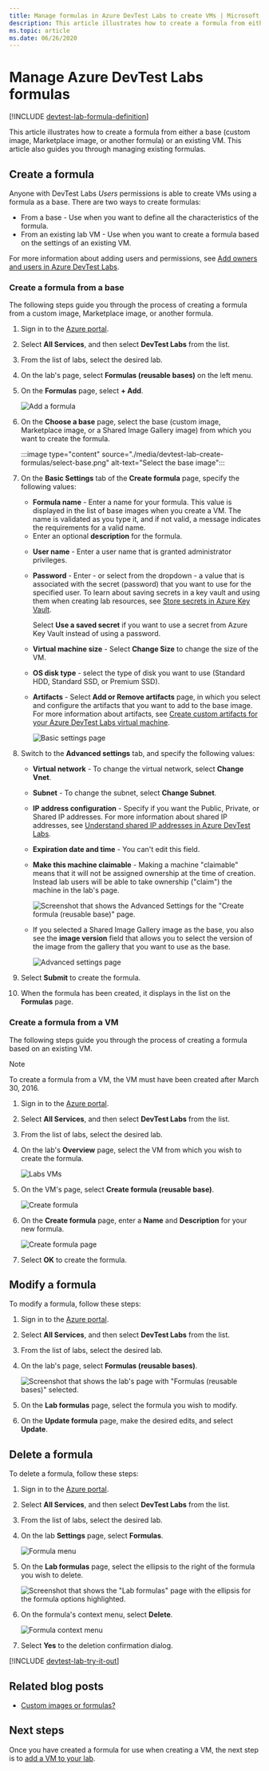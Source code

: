 ```yaml
---
title: Manage formulas in Azure DevTest Labs to create VMs | Microsoft Docs
description: This article illustrates how to create a formula from either a base (custom image, Marketplace image, or another formula) or an existing VM.
ms.topic: article
ms.date: 06/26/2020
---
```


# Manage Azure DevTest Labs formulas

[!INCLUDE [devtest-lab-formula-definition](../../includes/devtest-lab-formula-definition.md)]

This article illustrates how to create a formula from either a base (custom image, Marketplace image, or another formula) or an existing VM. This article also guides you through managing existing formulas.

## Create a formula
Anyone with DevTest Labs *Users* permissions is able to create VMs using a formula as a base. 
There are two ways to create formulas: 

* From a base - Use when you want to define all the characteristics of the formula.
* From an existing lab VM - Use when you want to create a formula based on the settings of an existing VM.

For more information about adding users and permissions, see [Add owners and users in Azure DevTest Labs](./devtest-lab-add-devtest-user.md).

### Create a formula from a base
The following steps guide you through the process of creating a formula from a custom image, Marketplace image, or another formula.

1. Sign in to the [Azure portal](https://portal.azure.com).

2. Select **All Services**, and then select **DevTest Labs** from the list.

3. From the list of labs, select the desired lab.  

4. On the lab's page, select **Formulas (reusable bases)** on the left menu.
5. On the **Formulas** page, select **+ Add**.
   
    ![Add a formula](./media/devtest-lab-create-formulas/add-formula.png)
6. On the **Choose a base** page, select the base (custom image, Marketplace image, or a Shared Image Gallery image) from which you want to create the formula.

    :::image type="content" source="./media/devtest-lab-create-formulas/select-base.png" alt-text="Select the base image":::
1. On the **Basic Settings** tab of the **Create formula** page, specify the following values:
   
	* **Formula name** - Enter a name for your formula. This value is displayed in the list of base images when you create a VM. The name is validated as you type it, and if not valid, a message indicates the requirements for a valid name.
    - Enter an optional **description** for the formula. 
	* **User name** - Enter a user name that is granted administrator privileges.
	* **Password** - Enter - or select from the dropdown - a value that is associated with the secret (password) that you want to use for the specified user. To learn about saving secrets in a key vault and using them when creating lab resources, see [Store secrets in Azure Key Vault](devtest-lab-store-secrets-in-key-vault.md).

        Select **Use a saved secret** if you want to use a secret from Azure Key Vault instead of using a password. 
	* **Virtual machine size** - Select **Change Size** to change the size of the VM. 
    - **OS disk type** - select the type of disk you want to use (Standard HDD, Standard SSD, or Premium SSD).
	* **Artifacts** - Select **Add or Remove artifacts** page, in which you select and configure the artifacts that you want to add to the base image. For more information about artifacts, see [Create custom artifacts for your Azure DevTest Labs virtual machine](devtest-lab-artifact-author.md).

        ![Basic settings page](./media/devtest-lab-create-formulas/basic-settings.png)
8. Switch to the **Advanced settings** tab, and specify the following values:
    - **Virtual network** - To change the virtual network, select **Change Vnet**. 
    - **Subnet** - To change the subnet, select **Change Subnet**. 
    - **IP address configuration** - Specify if you want the Public, Private, or Shared IP addresses. For more information about shared IP addresses, see [Understand shared IP addresses in Azure DevTest Labs](./devtest-lab-shared-ip.md).
    - **Expiration date and time** - You can't edit this field. 
    - **Make this machine claimable** - Making a machine "claimable" means that it will not be assigned ownership at the time of creation. Instead lab users will be able to take ownership ("claim") the machine in the lab's page.  

        ![Screenshot that shows the Advanced Settings for the "Create formula (reusable base)" page.](./media/devtest-lab-create-formulas/advanced-settings.png)
    - If you selected a Shared Image Gallery image as the base, you also see the **image version** field that allows you to select the version of the image from the gallery that you want to use as the base. 

        ![Advanced settings page](./media/devtest-lab-create-formulas/advanced-settings-shared-image-gallery.png)
8. Select **Submit** to create the formula.

9. When the formula has been created, it displays in the list on the **Formulas** page.

### Create a formula from a VM
The following steps guide you through the process of creating a formula based on an existing VM. 

> [!NOTE]
> To create a formula from a VM, the VM must have been created after March 30, 2016. 
> 
> 

1. Sign in to the [Azure portal](https://go.microsoft.com/fwlink/p/?LinkID=525040).
2. Select **All Services**, and then select **DevTest Labs** from the list.
3. From the list of labs, select the desired lab.  
4. On the lab's **Overview** page, select the VM from which you wish to create the formula.
   
    ![Labs VMs](./media/devtest-lab-create-formulas/my-vms.png)
5. On the VM's page, select **Create formula (reusable base)**.
   
    ![Create formula](./media/devtest-lab-create-formulas/create-formula-menu.png)
6. On the **Create formula** page, enter a **Name** and **Description** for your new formula.
   
    ![Create formula page](./media/devtest-lab-create-formulas/create-formula-blade.png)
7. Select **OK** to create the formula.

## Modify a formula
To modify a formula, follow these steps:

1. Sign in to the [Azure portal](https://go.microsoft.com/fwlink/p/?LinkID=525040).
2. Select **All Services**, and then select **DevTest Labs** from the list.
3. From the list of labs, select the desired lab.  
4. On the lab's page, select **Formulas (reusable bases)**.
   
    ![Screenshot that shows the lab's page with "Formulas (reusable bases)" selected.](./media/devtest-lab-manage-formulas/lab-settings-formulas.png)
5. On the **Lab formulas** page, select the formula you wish to modify.
6. On the **Update formula** page, make the desired edits, and select **Update**.

## Delete a formula
To delete a formula, follow these steps:

1. Sign in to the [Azure portal](https://go.microsoft.com/fwlink/p/?LinkID=525040).
2. Select **All Services**, and then select **DevTest Labs** from the list.
3. From the list of labs, select the desired lab.  
4. On the lab **Settings** page, select **Formulas**.
   
    ![Formula menu](./media/devtest-lab-manage-formulas/lab-settings-formulas.png)
5. On the **Lab formulas** page, select the ellipsis to the right of the formula you wish to delete.
   
    ![Screenshot that shows the "Lab formulas" page with the ellipsis for the formula options highlighted.](./media/devtest-lab-manage-formulas/lab-formulas-blade.png)
6. On the formula's context menu, select **Delete**.
   
    ![Formula context menu](./media/devtest-lab-manage-formulas/formula-delete-context-menu.png)
7. Select **Yes** to the deletion confirmation dialog.

[!INCLUDE [devtest-lab-try-it-out](../../includes/devtest-lab-try-it-out.md)]

## Related blog posts
* [Custom images or formulas?](/azure/devtest-labs/devtest-lab-faq#what-is-the-difference-between-a-custom-image-and-a-formula)

## Next steps
Once you have created a formula for use when creating a VM, the next step is to [add a VM to your lab](devtest-lab-add-vm.md).

